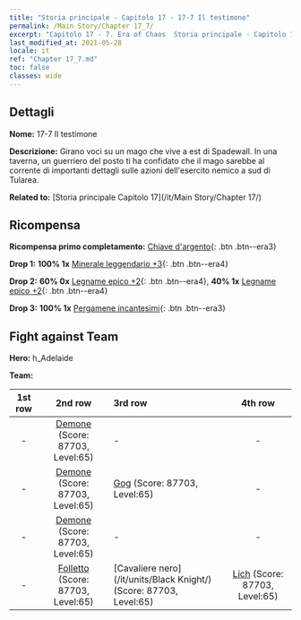 ```yaml
---
title: "Storia principale - Capitolo 17 - 17-7 Il testimone"
permalink: /Main Story/Chapter 17_7/
excerpt: "Capitolo 17 - 7. Era of Chaos  Storia principale - Capitolo 17_7. 17-7 Il testimone"
last_modified_at: 2021-05-28
locale: it
ref: "Chapter 17_7.md"
toc: false
classes: wide
---
```


## Dettagli

 **Nome:** 17-7 Il testimone

 **Descrizione:** Girano voci su un mago che vive a est di Spadewall. In una taverna, un guerriero del posto ti ha confidato che il mago sarebbe al corrente di importanti dettagli sulle azioni dell'esercito nemico a sud di Tularea.

 **Related to:** [Storia principale Capitolo 17](/it/Main Story/Chapter 17/)

## Ricompensa

 **Ricompensa primo completamento:** [Chiave d'argento](/ItemsIT/con_693/){: .btn .btn--era3}

 **Drop 1:** **100% 1x** [Minerale leggendario +3](/ItemsIT/mat_54/){: .btn .btn--era4}

 **Drop 2:** **60% 0x** [Legname epico +2](/ItemsIT/mat_48/){: .btn .btn--era4}, **40% 1x** [Legname epico +2](/ItemsIT/mat_48/){: .btn .btn--era4}

 **Drop 3:** **100% 1x** [Pergamene incantesimi](/ItemsIT/con_694/){: .btn .btn--era3}


## Fight against Team
 **Hero:** h_Adelaide

 **Team:**


  | 1st row | 2nd row | 3rd row | 4th row |
  |:----:|:----:|:----|:----:|
  | - | [Demone](/it/units/Demon/) (Score: 87703, Level:65)  | - | - |
  | - | [Demone](/it/units/Demon/) (Score: 87703, Level:65)  | [Gog](/it/units/Gog/) (Score: 87703, Level:65)  | - |
  | - | [Demone](/it/units/Demon/) (Score: 87703, Level:65)  | - | - |
  | - | [Folletto](/it/units/Imp/) (Score: 87703, Level:65)  | [Cavaliere nero](/it/units/Black Knight/) (Score: 87703, Level:65)  | [Lich](/it/units/Lich/) (Score: 87703, Level:65)  |


